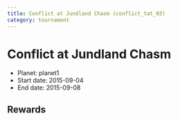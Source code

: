 ```yaml
---
title: Conflict at Jundland Chasm (conflict_tat_03)
category: tournament
---
```

# Conflict at Jundland Chasm

  * Planet: planet1
  * Start date: 2015-09-04
  * End date: 2015-09-08

## Rewards

